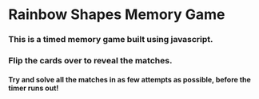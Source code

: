 # Rainbow Shapes Memory Game
### This is a timed memory game built using javascript. 
### Flip the cards over to reveal the matches. 
#### Try and solve all the matches in as few attempts as possible, before the timer runs out!
